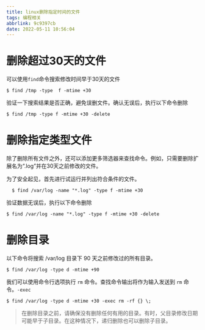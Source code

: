 ```yaml
---
title: linux删除指定时间的文件
tags: 编程相关
abbrlink: 9c9397cb
date: 2022-05-11 10:56:04
---
```



#  删除超过30天的文件

 可以使用`find`命令搜索修改时间早于30天的文件

 ```shell
 $ find /tmp -type  f -mtime +30
 ```
验证一下搜索结果是否正确，避免误删文件。确认无误后，执行以下命令删除

```shell
$ find /tmp -type f -mtime +30 -delete 
```

# 删除指定类型文件


除了删除所有文件之外，还可以添加更多筛选器来查找命令。例如，只需要删除扩展名为“.log”并在30天之前修改的文件。

为了安全起见，首先进行试运行并列出符合条件的文件。

```shell 
  $ find /var/log -name "*.log" -type f -mtime +30 
```
 验证数据无误后，执行以下命令删除

 ```shell
 $ find /var/log -name "*.log" -type f -mtime +30 -delete 
 ```

 # 删除目录

 以下命令将搜索 /var/log 目录下 90 天之前修改过的所有目录。
 ```shell 
 $ find /var/log -type d -mtime +90 
 ```
 我们可以使用命令行选项执行 `rm` 命令。查找命令输出将作为输入发送到 `rm` 命令。`-exec`
 
 ```shell
 $ find /var/log -type d -mtime +30 -exec rm -rf {} \; 
 ```
 > 在删除目录之前，请确保没有删除任何有用的目录。有时，父目录修改日期可能早于子目录。在这种情况下，递归删除也可以删除子目录。
